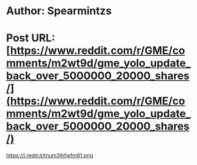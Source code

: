 # Author: Spearmintzs
# Post URL: [https://www.reddit.com/r/GME/comments/m2wt9d/gme_yolo_update_back_over_5000000_20000_shares/](https://www.reddit.com/r/GME/comments/m2wt9d/gme_yolo_update_back_over_5000000_20000_shares/)


https://i.redd.it/tnum3jhfwfm61.png